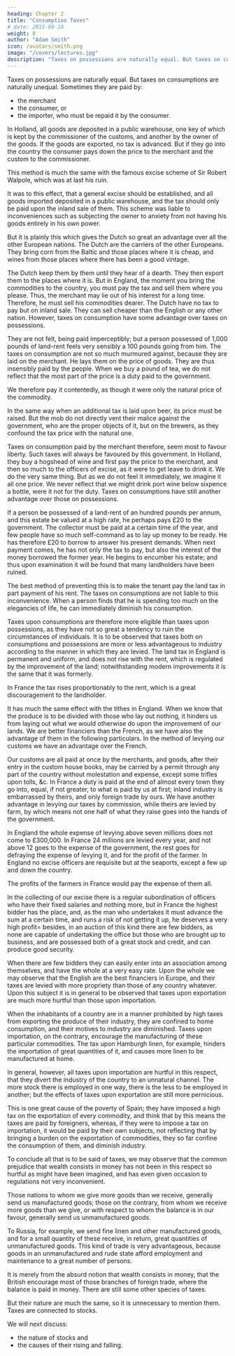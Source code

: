 ```yaml
---
heading: Chapter 2
title: "Consumption Taxes"
# date: 2015-09-10
weight: 8
author: "Adam Smith"
icon: /avatars/smith.png
image: "/covers/lectures.jpg"
description: "Taxes on possessions are naturally equal. But taxes on consumptions are naturally unequal"
---
```




Taxes on possessions are naturally equal. But taxes on consumptions are naturally unequal. Sometimes they are paid by:
- the merchant
- the consumer, or
- the importer, who must be repaid it by the consumer.

In Holland, all goods are deposited in a public warehouse, one key of which is kept by the commissioner of the customs, and another by the owner of the goods. If the goods are exported, no tax is advanced. But if they go into the country the consumer pays down the price to the merchant and the custom to the commissioner.

This method is much the same with the famous excise scheme of Sir Robert Walpole, which was at last his ruin.

It was to this effect, that a general excise should be established, and all goods imported deposited in a public warehouse, and the tax should only be paid upon the inland sale of them.
This scheme was liable to inconveniences such as subjecting the owner to anxiety from not having his goods entirely in his own power.

But it is plainly this which gives the Dutch so great an advantage over all the other European nations.
The Dutch are the carriers of the other Europeans.
They bring corn from the Baltic and those places where it is cheap, and wines from those places where there has been a good vintage.

The Dutch keep them by them until they hear of a dearth.
They then export them to the places where it is.
But in England, the moment you bring the commodities to the country, you must pay the tax and sell them where you please.
Thus, the merchant may lie out of his interest for a long time.
Therefore, he must sell his commodities dearer.
The Dutch have no tax to pay but on inland sale.
They can sell cheaper than the English or any other nation.
However, taxes on consumption have some advantage over taxes on possessions.

They are not felt, being paid imperceptibly;
but a person possessed of 1,000 pounds of land-rent feels very sensibly a 100 pounds going from him.
The taxes on consumption are not so much murmured against, because they are laid on the merchant.
He lays them on the price of goods.
They are thus insensibly paid by the people.
When we buy a pound of tea, we do not reflect that the most part of the price is a duty paid to the government.

We therefore pay it contentedly, as though it were only the natural price of the commodity.

In the same way when an additional tax is laid upon beer, its price must be raised.
But the mob do not directly vent their malice against the government, who are the proper objects of it, but on the brewers, as they confound the tax price with the natural one.

Taxes on consumption paid by the merchant therefore, seem most to favour liberty.
Such taxes will always be favoured by this government.
In Holland, they buy a hogshead of wine and first pay the price to the merchant, and then so much to the officers of excise, as it were to get leave to drink it.
We do the very same thing.
But as we do not feel it immediately, we imagine it all one price.
We never reflect that we might drink port wine below sixpence a bottle, were it not for the duty.
Taxes on consumptions have still another advantage over those on possessions.

If a person be possessed of a land-rent of an hundred pounds per annum, and this estate be valued at a high rate, he perhaps pays £20 to the government.
The collector must be paid at a certain time of the year, and few people have so much self-command as to lay up money to be ready.
He has therefore £20 to borrow to answer his present demands.
When next payment comes, he has not only the tax to pay, but also the interest of the money borrowed the former year.
He begins to encumber his estate; and thus upon examination it will be found that many landholders have been ruined.

The best method of preventing this is to make the tenant pay the land tax in part payment of his rent.
The taxes on consumptions are not liable to this inconvenience.
When a person finds that he is spending too much on the elegancies of life, he can immediately diminish his consumption.

Taxes upon consumptions are therefore more eligible than taxes upon possessions, as they have not so great a tendency to ruin the circumstances of individuals.
It is to be observed that taxes both on consumptions and possessions are more or less advantageous to industry according to the manner in which they are levied.
The land tax in England is permanent and uniform, and does not rise with the rent, which is regulated by the improvement of the land;
notwithstanding modern improvements it is the same that it was formerly.

In France the tax rises proportionably to the rent, which is a great discouragement to the landholder.

It has much the same effect with the tithes in England.
When we know that the produce is to be divided with those who lay out nothing, it hinders us from laying out what we would otherwise do upon the improvement of our lands.
We are better financiers than the French, as we have also the advantage of them in the following particulars.
In the method of levying our customs we have an advantage over the French.

Our customs are all paid at once by the merchants, and goods, after their entry in the custom house books, may be carried by a permit through any part of the country without molestation and expense, except some trifles upon tolls, &c.
In France a duty is paid at the end of almost every town they go into, equal, if not greater, to what is paid by us at first; inland industry is embarrassed by theirs, and only foreign trade by ours.
We have another advantage in levying our taxes by commission, while theirs are levied by farm, by which means not one half of what they raise goes into the hands of the government.

In England the whole expense of levying above seven millions does not come to £300,000.
In France 24 millions are levied every year, and not above 12 goes to the expense of the government, the rest goes for defraying the expense of levying it, and for the profit of the farmer.
In England no excise officers are requisite but at the seaports, except a few up and down the country.

The profits of the farmers in France would pay the expense of them all.

In the collecting of our excise there is a regular subordination of officers who have their fixed salaries and nothing more, but in France the highest bidder has the place, and, as the man who undertakes it must advance the sum at a certain time, and runs a risk of not getting it up, he deserves a very high profit=  besides, in an auction of this kind there are few bidders, as none are capable of undertaking the office but those who are brought up to business, and are possessed both of a great stock and credit, and can produce good security.

When there are few bidders they can easily enter into an association among themselves, and have the whole at a very easy rate.
Upon the whole we may observe that the English are the best financiers in Europe, and their taxes are levied with more propriety than those of any country whatever.
Upon this subject it is in general to be observed that taxes upon exportation are much more hurtful than those upon importation.

When the inhabitants of a country are in a manner prohibited by high taxes from exporting the produce of their industry, they are confined to home consumption, and their motives to industry are diminished.
Taxes upon importation, on the contrary, encourage the manufacturing of these particular commodities.
The tax upon Hamburgh linen, for example, hinders the importation of great quantities of it, and causes more linen to be manufactured at home.

In general, however, all taxes upon importation are hurtful in this respect, that they divert the industry of the country to an unnatural channel.
The more stock there is employed in one way, there is the less to be employed in another; but the effects of taxes upon exportation are still more pernicious.

This is one great cause of the poverty of Spain; they have imposed a high tax on the exportation of every commodity, and think that by this means the taxes are paid by foreigners, whereas, if they were to impose a tax on importation, it would be paid by their own subjects, not reflecting that by bringing a burden on the exportation of commodities, they so far confine the consumption of them, and diminish industry.

To conclude all that is to be said of taxes, we may observe that the common prejudice that wealth consists in money has not been in this respect so hurtful as might have been imagined, and has even given occasion to regulations not very inconvenient.

Those nations to whom we give more goods than we receive, generally send us manufactured goods;
those on the contrary, from whom we receive more goods than we give, or with respect to whom the balance is in our favour, generally send us unmanufactured goods.

To Russia, for example, we send fine linen and other manufactured goods, and for a small quantity of these receive, in return, great quantities of unmanufactured goods.
This kind of trade is very advantageous, because goods in an unmanufactured and rude state afford employment and maintenance to a great number of persons.

It is merely from the absurd notion that wealth consists in money, that the British encourage most of those branches of foreign trade, where the balance is paid in money.
There are still some other species of taxes.

But their nature are much the same, so it is unnecessary to mention them.
Taxes are connected to stocks.

We will next discuss:
- the nature of stocks and
- the causes of their rising and falling.
